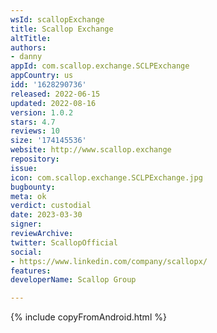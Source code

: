 ```yaml
---
wsId: scallopExchange
title: Scallop Exchange
altTitle: 
authors:
- danny
appId: com.scallop.exchange.SCLPExchange
appCountry: us
idd: '1628290736'
released: 2022-06-15
updated: 2022-08-16
version: 1.0.2
stars: 4.7
reviews: 10
size: '174145536'
website: http://www.scallop.exchange
repository: 
issue: 
icon: com.scallop.exchange.SCLPExchange.jpg
bugbounty: 
meta: ok
verdict: custodial
date: 2023-03-30
signer: 
reviewArchive: 
twitter: ScallopOfficial
social:
- https://www.linkedin.com/company/scallopx/
features: 
developerName: Scallop Group

---
```


{% include copyFromAndroid.html %}
